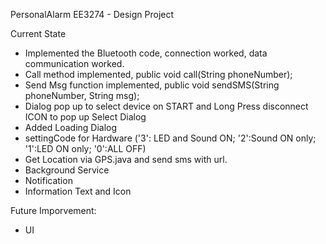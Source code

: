 PersonalAlarm
EE3274 - Design Project

Current State
- Implemented the Bluetooth code, connection worked, data communication worked.
- Call method implemented, public void call(String phoneNumber);
- Send Msg function implemented, public void sendSMS(String phoneNumber, String msg);
- Dialog pop up to select device on START and Long Press disconnect ICON to pop up Select Dialog
- Added Loading Dialog
- settingCode for Hardware ('3': LED and Sound ON; '2':Sound ON only; '1':LED ON only; '0':ALL OFF)
- Get Location via GPS.java and send sms with url.
- Background Service
- Notification
- Information Text and Icon

Future Imporvement:
- UI
